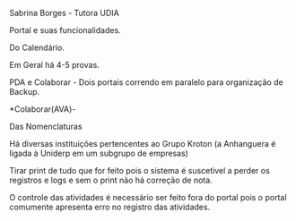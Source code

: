 Sabrina Borges - Tutora UDIA

Portal e suas funcionalidades.

Do Calendário.

Em Geral há 4-5 provas.

PDA e Colaborar - Dois portais correndo em paralelo para organização de Backup.

*Colaborar(AVA)-

Das Nomenclaturas

Há diversas instituições pertencentes ao Grupo Kroton (a Anhanguera é ligada à Uniderp em um subgrupo de empresas)

Tirar print de tudo que for feito pois o sistema é suscetivel a perder os registros e logs e sem o print não há correção de nota.

O controle das atividades é necessário ser feito fora do portal pois o portal comumente apresenta erro no registro das atividades.    